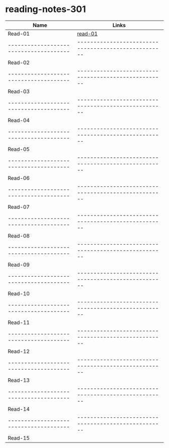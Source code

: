 # reading-notes-301

Name                                  |  Links                                              
--------------------------------------|----------------------------------------------------
Read-01                               | [read-01]()
--------------------------------------|----------------------------------------------------
Read-02                               |  
--------------------------------------|----------------------------------------------------
Read-03                               | 
--------------------------------------|----------------------------------------------------
Read-04                               |  
--------------------------------------|----------------------------------------------------
Read-05                               |  
--------------------------------------|----------------------------------------------------
Read-06                               |  
--------------------------------------|----------------------------------------------------
Read-07                               |  
--------------------------------------|----------------------------------------------------
Read-08                               |  
--------------------------------------|----------------------------------------------------
Read-09                               | 
--------------------------------------|----------------------------------------------------
Read-10                               |  
--------------------------------------|----------------------------------------------------
Read-11                               |  
--------------------------------------|----------------------------------------------------
Read-12                               | 
--------------------------------------|----------------------------------------------------
Read-13                               |  
--------------------------------------|----------------------------------------------------
Read-14                               |  
--------------------------------------|----------------------------------------------------
Read-15                               |  
